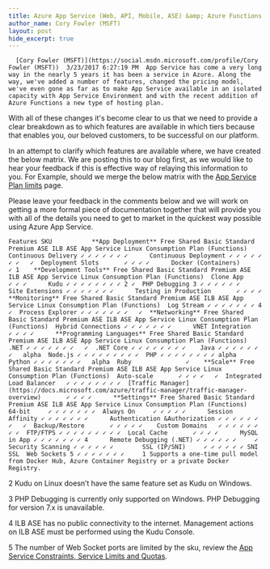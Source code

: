 ```yaml
---
title: Azure App Service (Web, API, Mobile, ASE) &amp; Azure Functions SKU Comparison Matrix
author_name: Cory Fowler (MSFT)
layout: post
hide_excerpt: true
---
```

      [Cory Fowler (MSFT)](https://social.msdn.microsoft.com/profile/Cory Fowler (MSFT))  3/23/2017 6:27:19 PM  App Service has come a very long way in the nearly 5 years it has been a service in Azure. Along the way, we've added a number of features, changed the pricing model, we've even gone as far as to make App Service available in an isolated capacity with App Service Environment and with the recent addition of Azure Functions a new type of hosting plan.

 With all of these changes it's become clear to us that we need to provide a clear breakdown as to which features are available in which tiers because that enables you, our beloved customers, to be successful on our platform.

 In an attempt to clarify which features are available where, we have created the below matrix. We are posting this to our blog first, as we would like to hear your feedback if this is effective way of relaying this information to you. For Example, should we merge the below matrix with the [App Service Plan limits](https://azure.microsoft.com/en-us/pricing/details/app-service/plans/) page.

 Please leave your feedback in the comments below and we will work on getting a more formal piece of documentation together that will provide you with all of the details you need to get to market in the quickest way possible using Azure App Service.

  

    Features SKU           **App Deployment** Free Shared Basic Standard Premium ASE ILB ASE App Service Linux Consumption Plan (Functions)  Continuous Delivery ✓ ✓ ✓ ✓ ✓ ✓ ✓      Continuous Deployment ✓ ✓ ✓ ✓ ✓ ✓ ✓   ✓  Deployment Slots       ✓ ✓ ✓ ✓      Docker (Containers)               ✓ 1    **Development Tools** Free Shared Basic Standard Premium ASE ILB ASE App Service Linux Consumption Plan (Functions)  Clone App         ✓ ✓ ✓      Kudu ✓ ✓ ✓ ✓ ✓ ✓ ✓ ✓ 2 ✓  PHP Debugging 3 ✓ ✓ ✓ ✓ ✓ ✓        Site Extensions ✓ ✓ ✓ ✓ ✓ ✓ ✓      Testing in Production       ✓ ✓ ✓ ✓      **Monitoring** Free Shared Basic Standard Premium ASE ILB ASE App Service Linux Consumption Plan (Functions)  Log Stream ✓ ✓ ✓ ✓ ✓ ✓ ✓ 4   ✓  Process Explorer ✓ ✓ ✓ ✓ ✓ ✓ ✓   ✓  **Networking** Free Shared Basic Standard Premium ASE ILB ASE App Service Linux Consumption Plan (Functions)  Hybrid Connections ✓ ✓ ✓ ✓ ✓ ✓ ✓      VNET Integration       ✓ ✓ ✓ ✓      **Programming Languages** Free Shared Basic Standard Premium ASE ILB ASE App Service Linux Consumption Plan (Functions)  .NET ✓ ✓ ✓ ✓ ✓ ✓ ✓   ✓  .NET Core ✓ ✓ ✓ ✓ ✓ ✓ ✓ ✓    Java ✓ ✓ ✓ ✓ ✓ ✓ ✓   alpha  Node.js ✓ ✓ ✓ ✓ ✓ ✓ ✓ ✓ ✓  PHP ✓ ✓ ✓ ✓ ✓ ✓ ✓ ✓ alpha  Python ✓ ✓ ✓ ✓ ✓ ✓ ✓   alpha  Ruby               ✓    **Scale** Free Shared Basic Standard Premium ASE ILB ASE App Service Linux Consumption Plan (Functions)  Auto-scale       ✓ ✓ ✓ ✓   ✓  Integrated Load Balancer   ✓ ✓ ✓ ✓ ✓ ✓ ✓ ✓  [Traffic Manager](https://docs.microsoft.com/azure/traffic-manager/traffic-manager-overview)       ✓ ✓ ✓ ✓      **Settings** Free Shared Basic Standard Premium ASE ILB ASE App Service Linux Consumption Plan (Functions)  64-bit     ✓ ✓ ✓ ✓ ✓ ✓ ✓  Always On     ✓ ✓ ✓ ✓ ✓      Session Affinity ✓ ✓ ✓ ✓ ✓ ✓ ✓      Authentication &Authorization ✓ ✓ ✓ ✓ ✓ ✓ ✓   ✓  Backup/Restore       ✓ ✓ ✓ ✓ ✓    Custom Domains   ✓ ✓ ✓ ✓ ✓ ✓ ✓ ✓  FTP/FTPS ✓ ✓ ✓ ✓ ✓ ✓ ✓ ✓ ✓  Local Cache       ✓ ✓ ✓ ✓      MySQL in App ✓ ✓ ✓ ✓ ✓ ✓ ✓ 4      Remote Debugging (.NET) ✓ ✓ ✓ ✓ ✓ ✓     ✓  Security Scanning ✓ ✓ ✓ ✓ ✓ ✓        SSL (IP/SNI)     ✓ ✓ ✓ ✓ ✓ ✓ SNI SSL  Web Sockets 5 ✓ ✓ ✓ ✓ ✓ ✓ ✓     1 Supports a one-time pull model from Docker Hub, Azure Container Registry or a private Docker Registry.  
  
2 Kudu on Linux doesn’t have the same feature set as Kudu on Windows.  
  
3 PHP Debugging is currently only supported on Windows. PHP Debugging for version 7.x is unavailable.  
  
4 ILB ASE has no public connectivity to the internet. Management actions on ILB ASE must be performed using the Kudu Console.  
  
5 The number of Web Socket ports are limited by the sku, review the [App Service Constraints, Service Limits and Quotas](https://docs.microsoft.com/en-us/azure/azure-subscription-service-limits#app-service-limits).  


     